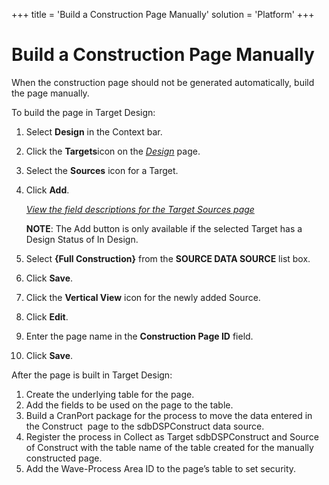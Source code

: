 +++
title = 'Build a Construction Page Manually'
solution = 'Platform'
+++

# Build a Construction Page Manually

When the construction page should not be generated automatically, build
the page manually.

To build the page in Target Design:

1.  Select **Design** in the Context bar.

2.  Click the **Targets**icon on the
    *[Design](../../../Migration/Design/Page_Desc/Design)* page.

3.  Select the **Sources** icon for a Target.

4.  Click **Add**.
    
    *[View the field descriptions for the Target Sources
    page](../../../Migration/Design/Page_Desc/Target_Sources_H_Design)*
    
    **NOTE**: The Add button is only available if the selected Target
    has a Design Status of In Design.

5.  Select **{Full Construction}** from the **SOURCE DATA SOURCE** list
    box.

6.  Click **Save**.

7.  Click the **Vertical View** icon for the newly added Source.

8.  Click **Edit**.

9.  Enter the page name in the **Construction Page ID** field.

10. Click **Save**.

After the page is built in Target Design:

1.  Create the underlying table for the page.
2.  Add the fields to be used on the page to the table.
3.  Build a CranPort package for the process to move the data entered in
    the Construct  page to the sdbDSPConstruct data source.
4.  Register the process in Collect as Target sdbDSPConstruct and Source
    of Construct with the table name of the table created for the
    manually constructed page.
5.  Add the Wave-Process Area ID to the page’s table to set security.
